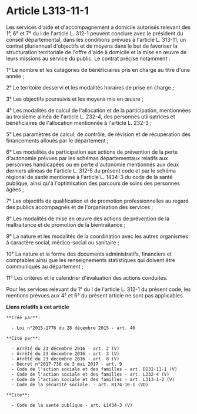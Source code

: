 # Article L313-11-1

Les services d'aide et d'accompagnement à domicile autorisés relevant des 1°, 6° et 7° du I de l'article L. 312-1 peuvent
conclure avec le président du conseil départemental, dans les conditions prévues à l'article L. 313-11, un contrat
pluriannuel d'objectifs et de moyens dans le but de favoriser la structuration territoriale de l'offre d'aide à domicile et
la mise en œuvre de leurs missions au service du public. Le contrat précise notamment : 

1° Le nombre et les catégories de bénéficiaires pris en charge au titre d'une année ; 

2° Le territoire desservi et les modalités horaires de prise en charge ; 

3° Les objectifs poursuivis et les moyens mis en œuvre ; 

4° Les modalités de calcul de l'allocation et de la participation, mentionnées au troisième alinéa de l'article L. 232-4, des
personnes utilisatrices et bénéficiaires de l'allocation mentionnée à l'article L. 232-3 ; 

5° Les paramètres de calcul, de contrôle, de révision et de récupération des financements alloués par le département ; 

6° Les modalités de participation aux actions de prévention de la perte d'autonomie prévues par les schémas départementaux
relatifs aux personnes handicapées ou en perte d'autonomie mentionnés aux deux derniers alinéas de l'article L. 312-5 du
présent code et par le schéma régional de santé mentionné à l'article L. 1434-3 du code de la santé publique, ainsi qu'à
l'optimisation des parcours de soins des personnes âgées ; 

7° Les objectifs de qualification et de promotion professionnelles au regard des publics accompagnés et de l'organisation des
services ; 

8° Les modalités de mise en œuvre des actions de prévention de la maltraitance et de promotion de la bientraitance ; 

9° La nature et les modalités de la coordination avec les autres organismes à caractère social, médico-social ou sanitaire ; 

10° La nature et la forme des documents administratifs, financiers et comptables ainsi que les renseignements statistiques
qui doivent être communiqués au département ; 

11° Les critères et le calendrier d'évaluation des actions conduites. 

Pour les services relevant du 1° du I de l'article L. 312-1 du présent code, les mentions prévues aux 4° et 6° du présent
article ne sont pas applicables.

**Liens relatifs à cet article**

	**Créé par**:

	  - Loi n°2015-1776 du 28 décembre 2015 - art. 46

	**Cité par**:

	  - Arrêté du 23 décembre 2016 - art. 2 (V)
	  - Arrêté du 23 décembre 2016 - art. 3 (V)
	  - Arrêté du 23 décembre 2016 - art. 8 (V)
	  - Décret n°2017-736 du 3 mai 2017 - art. 9
	  - Code de l'action sociale et des familles - art. D232-11-1 (V)
	  - Code de l'action sociale et des familles - art. L232-4 (V)
	  - Code de l'action sociale et des familles - art. L313-1-2 (V)
	  - Code de la sécurité sociale. - art. R174-16-1 (VD)

	**Cite**:

	  - Code de la santé publique - art. L1434-3 (V)
